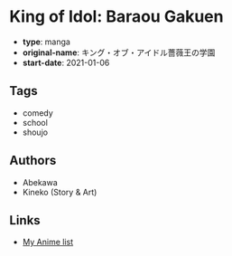 # King of Idol: Baraou Gakuen

-   **type**: manga
-   **original-name**: キング・オブ・アイドル薔薇王の学園
-   **start-date**: 2021-01-06

## Tags

-   comedy
-   school
-   shoujo

## Authors

-   Abekawa
-   Kineko (Story & Art)

## Links

-   [My Anime list](https://myanimelist.net/manga/137495/King_of_Idol__Baraou_Gakuen)

